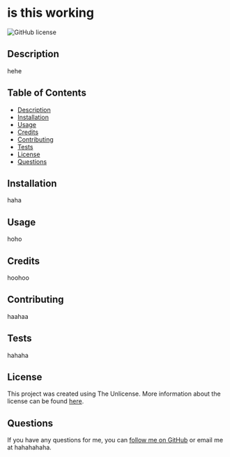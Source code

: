 # is this working

![GitHub license](https://img.shields.io/badge/License-Unlicense-blue.svg)

## Description
hehe

## Table of Contents
- [Description](#description)
- [Installation](#installation)
- [Usage](#usage)
- [Credits](#credits)
- [Contributing](#contributing)
- [Tests](#tests)
- [License](#license)
- [Questions](#questions)

## Installation
haha

## Usage
hoho

## Credits
hoohoo

## Contributing
haahaa

## Tests
hahaha

## License
This project was created using The Unlicense. More information about the license can be found [here](https://choosealicense.com/licenses/unlicense/).

## Questions
If you have any questions for me, you can [follow me on GitHub](https://github.com/hehehe) or email me at hahahahaha.
